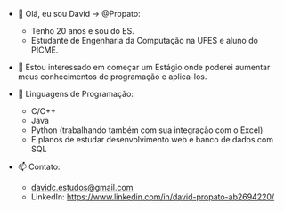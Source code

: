 - 👋 Olá, eu sou David -> @Propato:
  - Tenho 20 anos e sou do ES.
  - Estudante de Engenharia da Computação na UFES e aluno do PICME.
  
- 🤩 Estou interessado em começar um Estágio onde poderei aumentar meus conhecimentos de programação e aplica-los.
 
- 🤖 Linguagens de Programação:
  - C/C++
  - Java
  - Python (trabalhando também com sua integração com o Excel)
  - E planos de estudar desenvolvimento web e banco de dados com SQL

- 📫 Contato:
  - davidc.estudos@gmail.com
  - LinkedIn: https://www.linkedin.com/in/david-propato-ab2694220/
